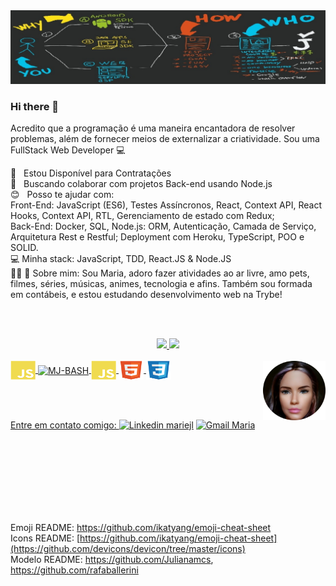 <img width="auto" src="https://github.com/Julianamcs/julianamcs/blob/3769b4363d8a49c6e481cd85b7b3af0ae9c56bd6/Img/bg.jpg">

### Hi there 👋

Acredito que a programação é uma maneira encantadora de resolver problemas, além de fornecer meios de externalizar a criatividade.
Sou uma FullStack Web Developer 💻

 :rocket:  &nbsp; Estou Disponível para Contratações
 <br/> :purple_heart: &nbsp; Buscando colaborar com projetos Back-end usando Node.js
 <br/> :blush: &nbsp; Posso te ajudar com:
 <br/>Front-End: JavaScript (ES6), Testes Assíncronos, React, Context API, React Hooks, Context API, RTL, Gerenciamento de estado com Redux;
 <br/>Back-End: Docker, SQL, Node.js: ORM, Autenticação, Camada de Serviço, Arquitetura Rest e Restful; Deployment com Heroku, TypeScript, POO e SOLID.
 <br/> 💻 Minha stack: JavaScript, TDD, React.JS & Node.JS
 <br/> 👷‍♀️ 💬 Sobre mim: Sou Maria, adoro fazer atividades ao ar livre, amo pets, filmes, séries, músicas, animes, tecnologia e afins. Também sou formada em contábeis, e estou estudando desenvolvimento web na Trybe!
 
 <br/> <br/>
 
<div align="center">
  <a href="https://github.com/MarieJLisboa">
  <img height="180em" src="https://github-readme-stats.vercel.app/api?username=MarieJLisboa&show_icons=true&theme=dracula&include_all_commits=true&count_private=true"/>
  <img height="180em" src="https://github-readme-stats.vercel.app/api/top-langs/?username=MarieJLisboa&layout=compact&langs_count=7&theme=dracula"/>
</div>
<div style="display: inline_block"><br>
  <img align="center" alt="MJ-BASH" height="30" width="40" src="https://raw.githubusercontent.com/devicons/devicon/master/icons/javascript/javascript-plain.svg">
  <img align="center" alt="MJ-BASH" height="30" width="40" src=<svg xmlns="http://www.w3.org/2000/svg" viewBox="0 0 128 128"><path fill="#4051b5" d="M7 3v6.554h40.792V3H7zm71.75 0v6.554H121V3H78.75zM7 16.835v6.554h40.792v-6.554H7zm71.75 0v6.554H121v-6.554H78.75zM7 30.306v6.554h40.792v-6.554H7zm71.75 0v6.554H121v-6.554H78.75zM7 60.597c0 22.573.073 23.52 2.55 30.91 2.658 8.047 6.228 13.872 11.8 19.442 9.761 9.685 22.4 14.454 39.736 15 19.887.62 35.002-4.369 45.71-15.145 5.5-5.534 9.615-12.488 11.982-20.243 2.15-6.99 2.222-8.155 2.222-30.073V40.5l-21.015.073-21.052.11s-.182.066-.182 28.943c0 32.984-5.526 38.91-16.192 38.91s-14.901-5.67-14.694-39.747c.172-28.193-.11-28.289-.11-28.289H7v20.097z"/></svg>
  <img align="center" alt="MJ-Js" height="30" width="40" src="https://raw.githubusercontent.com/devicons/devicon/master/icons/javascript/javascript-plain.svg">
  <img align="center" alt="MJ-HTML" height="30" width="40" src="https://raw.githubusercontent.com/devicons/devicon/master/icons/html5/html5-original.svg">
  <img align="center" alt="MJ-CSS" height="30" width="40" src="https://raw.githubusercontent.com/devicons/devicon/master/icons/css3/css3-original.svg">
  <img align="right" alt="Maria" height="95" width="100"; src="https://github.com/MarieJLisboa/MarieJLisboa/blob/main/Barbieu%20(1).png?raw=true"> 
</div>
  
  ##
 

 <br/>  <br/> Entre em contato comigo: [![Linkedin mariejl](https://img.shields.io/badge/-mariejl-blue?style=flat-square&logo=Linkedin&logoColor=white&link=https://linkedin.com/in/mariejl/)](https://linkedin.com/in/mariejl/)
[![Gmail Maria](https://img.shields.io/badge/-mariajr.lisboa@gmail.com-c14438?style=flat-square&logo=Gmail&logoColor=white&link=mailto:mariajr.lisboa@gmail.com)](mailto:mariajr.lisboa@gmail.com)




<br/>  <br/><br/>  <br/><br/>  <br/>



 <br/>Emoji README: https://github.com/ikatyang/emoji-cheat-sheet
 <br/>Icons README: [https://github.com/ikatyang/emoji-cheat-sheet](https://github.com/devicons/devicon/tree/master/icons)
 <br/>Modelo README: https://github.com/Julianamcs, https://github.com/rafaballerini
